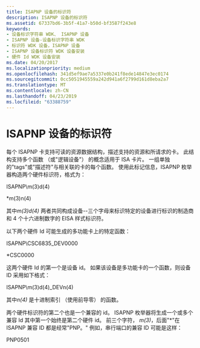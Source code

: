 ```yaml
---
title: ISAPNP 设备的标识符
description: ISAPNP 设备的标识符
ms.assetid: 67337bd6-3b5f-41a7-b50d-bf3587f243e8
keywords:
- 设备标识字符串 WDK、 ISAPNP 设备
- ISAPNP 设备-设备标识字符串 WDK
- 标识符 WDK 设备，ISAPNP 设备
- ISAPNP 设备标识符 WDK 设备安装
- 硬件 Id WDK 设备安装
ms.date: 04/20/2017
ms.localizationpriority: medium
ms.openlocfilehash: 341d5ef9ae7a5337e0b241f8ede14847e3ec0174
ms.sourcegitcommit: 0cc5051945559a242d941a6f2799d161d8eba2a7
ms.translationtype: MT
ms.contentlocale: zh-CN
ms.lasthandoff: 04/23/2019
ms.locfileid: "63388759"
---
```

# <a name="identifiers-for-isapnp-devices"></a>ISAPNP 设备的标识符





每个 ISAPNP 卡支持可读的资源数据结构，描述支持的资源和所请求的卡。 此结构支持多个函数 （或"逻辑设备"） 的概念适用于 ISA 卡片。 一组单独的"tags"或"描述符"与相关联的卡的每个函数。 使用此标记信息，ISAPNP 枚举器构造两个硬件标识符，格式为：

ISAPNP\\m(3)d(4)

\*m(3)n(4)

其中*m(3)d(4)* 两者共同构成设备--三个字母来标识特定的设备进行标识的制造商和 4 个十六进制数字的 EISA 样式标识符。

以下两个硬件 Id 可能生成的多功能卡上的特定函数：

ISAPNP\\CSC6835_DEV0000

\*CSC0000

这两个硬件 Id 的第一个是设备 id。 如果该设备是多功能卡的一个函数，则设备 ID 采用如下格式：

ISAPNP\\m(3)d(4)_DEVn(4)

其中*n(4)* 是十进制索引 （使用前导零） 的函数。

两个硬件标识符的第二个也是一个兼容的 id。 ISAPNP 枚举器将生成一个或多个兼容 Id 其中第一个始终是第二个硬件 id。 前三个字符， *m(3)*，后面"\*"在 ISAPNP 兼容 ID 都是经常"PNP。" 例如，串行端口的兼容 ID 可能是这样：

PNP0501

 

 





